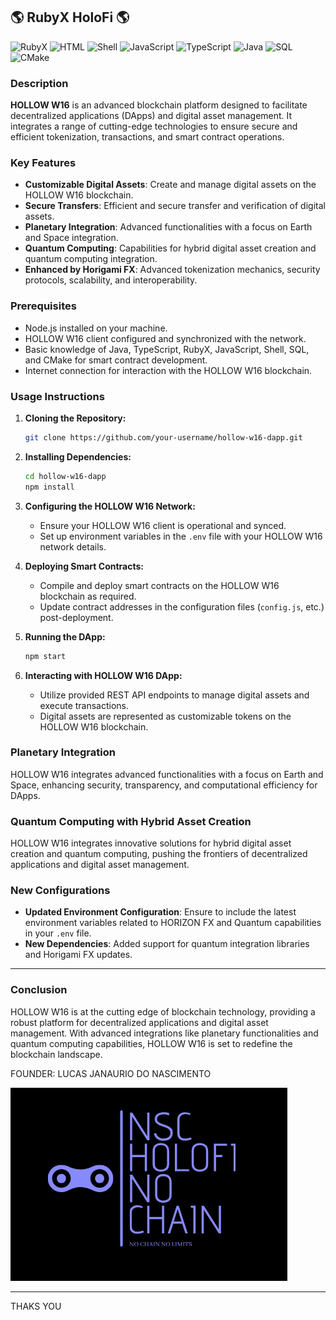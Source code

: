 
## 🌎 RubyX HoloFi 🌎 

![RubyX](https://img.shields.io/badge/rubyX-%23CC342D.svg?style=for-the-badge&logo=rubyX&logoColor=white)
![HTML](https://img.shields.io/badge/html5-%23E34F26.svg?style=for-the-badge&logo=html5&logoColor=white)
![Shell](https://img.shields.io/badge/shell_script-%23121011.svg?style=for-the-badge&logo=gnu-bash&logoColor=white)
![JavaScript](https://img.shields.io/badge/javascript-%23F7DF1E.svg?style=for-the-badge&logo=javascript&logoColor=black)
![TypeScript](https://img.shields.io/badge/typescript-%232B2D37.svg?style=for-the-badge&logo=typescript&logoColor=white)
![Java](https://img.shields.io/badge/java-%23F7DF1E.svg?style=for-the-badge&logo=java&logoColor=white)
![SQL](https://img.shields.io/badge/sql-%234F5B93.svg?style=for-the-badge&logo=sqlite&logoColor=white)
![CMake](https://img.shields.io/badge/cmake-%23000000.svg?style=for-the-badge&logo=cmake&logoColor=white)

### Description

**HOLLOW W16** is an advanced blockchain platform designed to facilitate decentralized applications (DApps) and digital asset management. It integrates a range of cutting-edge technologies to ensure secure and efficient tokenization, transactions, and smart contract operations.

### Key Features

- **Customizable Digital Assets**: Create and manage digital assets on the HOLLOW W16 blockchain.
- **Secure Transfers**: Efficient and secure transfer and verification of digital assets.
- **Planetary Integration**: Advanced functionalities with a focus on Earth and Space integration.
- **Quantum Computing**: Capabilities for hybrid digital asset creation and quantum computing integration.
- **Enhanced by Horigami FX**: Advanced tokenization mechanics, security protocols, scalability, and interoperability.

### Prerequisites

- Node.js installed on your machine.
- HOLLOW W16 client configured and synchronized with the network.
- Basic knowledge of Java, TypeScript, RubyX, JavaScript, Shell, SQL, and CMake for smart contract development.
- Internet connection for interaction with the HOLLOW W16 blockchain.

### Usage Instructions

1. **Cloning the Repository:**
   ```sh
   git clone https://github.com/your-username/hollow-w16-dapp.git
   ```

2. **Installing Dependencies:**
   ```sh
   cd hollow-w16-dapp
   npm install
   ```

3. **Configuring the HOLLOW W16 Network:**
   - Ensure your HOLLOW W16 client is operational and synced.
   - Set up environment variables in the `.env` file with your HOLLOW W16 network details.

4. **Deploying Smart Contracts:**
   - Compile and deploy smart contracts on the HOLLOW W16 blockchain as required.
   - Update contract addresses in the configuration files (`config.js`, etc.) post-deployment.

5. **Running the DApp:**
   ```sh
   npm start
   ```

6. **Interacting with HOLLOW W16 DApp:**
   - Utilize provided REST API endpoints to manage digital assets and execute transactions.
   - Digital assets are represented as customizable tokens on the HOLLOW W16 blockchain.

### Planetary Integration

HOLLOW W16 integrates advanced functionalities with a focus on Earth and Space, enhancing security, transparency, and computational efficiency for DApps.

### Quantum Computing with Hybrid Asset Creation

HOLLOW W16 integrates innovative solutions for hybrid digital asset creation and quantum computing, pushing the frontiers of decentralized applications and digital asset management.

### New Configurations

- **Updated Environment Configuration**: Ensure to include the latest environment variables related to HORIZON FX and Quantum capabilities in your `.env` file.
- **New Dependencies**: Added support for quantum integration libraries and Horigami FX updates.

---

### Conclusion

HOLLOW W16 is at the cutting edge of blockchain technology, providing a robust platform for decentralized applications and digital asset management. With advanced integrations like planetary functionalities and quantum computing capabilities, HOLLOW W16 is set to redefine the blockchain landscape.

<p>FOUNDER: LUCAS JANAURIO DO NASCIMENTO</p>

<img src="A.PNG" alt="Hollow Ether Logo">

---
THAKS YOU
